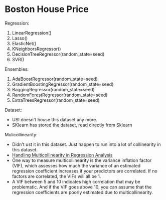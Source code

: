 # Boston House Price

Regression:
1. LinearRegression()
2. Lasso()
3. ElasticNet()
4. KNeighborsRegressor()
5. DecisionTreeRegressor(random_state=seed)
6. SVR()

Ensembles:
1. AdaBoostRegressor(random_state=seed)
2. GradientBoostingRegressor(random_state=seed)
3. BaggingRegressor(random_state=seed)
4. RandomForestRegressor(random_state=seed)
5. ExtraTreesRegressor(random_state=seed)

Dataset:
* USI doesn't house this dataset any more. 
* SKlearn has stored the dataset, read directly from Sklearn

Mulicollinearity:
* Didn't ust it in this dataset. Just happen to run into a lot of collinearity in this dataset.
* [Handling Multicollinearity in Regression Analysis](http://blog.minitab.com/blog/understanding-statistics/handling-multicollinearity-in-regression-analysis)
* One way to measure multicollinearity is the variance inflation factor (VIF), which assesses how much the variance of an estimated regression coefficient increases if your predictors are correlated.  If no factors are correlated, the VIFs will all be 1.
* A VIF between 5 and 10 indicates high correlation that may be problematic. And if the VIF goes above 10, you can assume that the regression coefficients are poorly estimated due to multicollinearity.
